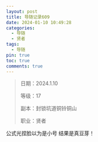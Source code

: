 ```yaml
---
layout: post
title: 导随记录609
date: 2024-01-10 10:49:28
categories:
  - 导随
  - 贤者
tags:
  - 导随
pin: true
toc: true
comments: true
---
```

> 日期：2024.1.10
>
> 等级：17
>
> 副本：封锁坑道铜铃铜山
>
> 职业：贤者

公式光捏脸以为是小号 结果是真豆芽！